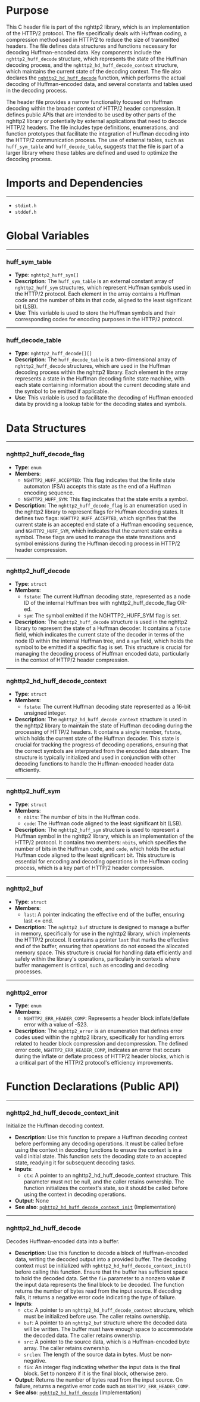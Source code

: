 # Purpose
This C header file is part of the nghttp2 library, which is an implementation of the HTTP/2 protocol. The file specifically deals with Huffman coding, a compression method used in HTTP/2 to reduce the size of transmitted headers. The file defines data structures and functions necessary for decoding Huffman-encoded data. Key components include the `nghttp2_huff_decode` structure, which represents the state of the Huffman decoding process, and the `nghttp2_hd_huff_decode_context` structure, which maintains the current state of the decoding context. The file also declares the [`nghttp2_hd_huff_decode`](#nghttp2_hd_huff_decode) function, which performs the actual decoding of Huffman-encoded data, and several constants and tables used in the decoding process.

The header file provides a narrow functionality focused on Huffman decoding within the broader context of HTTP/2 header compression. It defines public APIs that are intended to be used by other parts of the nghttp2 library or potentially by external applications that need to decode HTTP/2 headers. The file includes type definitions, enumerations, and function prototypes that facilitate the integration of Huffman decoding into the HTTP/2 communication process. The use of external tables, such as `huff_sym_table` and `huff_decode_table`, suggests that the file is part of a larger library where these tables are defined and used to optimize the decoding process.
# Imports and Dependencies

---
- `stdint.h`
- `stddef.h`


# Global Variables

---
### huff\_sym\_table
- **Type**: `nghttp2_huff_sym[]`
- **Description**: The `huff_sym_table` is an external constant array of `nghttp2_huff_sym` structures, which represent Huffman symbols used in the HTTP/2 protocol. Each element in the array contains a Huffman code and the number of bits in that code, aligned to the least significant bit (LSB).
- **Use**: This variable is used to store the Huffman symbols and their corresponding codes for encoding purposes in the HTTP/2 protocol.


---
### huff\_decode\_table
- **Type**: `nghttp2_huff_decode[][]`
- **Description**: The `huff_decode_table` is a two-dimensional array of `nghttp2_huff_decode` structures, which are used in the Huffman decoding process within the nghttp2 library. Each element in the array represents a state in the Huffman decoding finite state machine, with each state containing information about the current decoding state and the symbol to be emitted if applicable.
- **Use**: This variable is used to facilitate the decoding of Huffman encoded data by providing a lookup table for the decoding states and symbols.


# Data Structures

---
### nghttp2\_huff\_decode\_flag
- **Type**: `enum`
- **Members**:
    - `NGHTTP2_HUFF_ACCEPTED`: This flag indicates that the finite state automaton (FSA) accepts this state as the end of a Huffman encoding sequence.
    - `NGHTTP2_HUFF_SYM`: This flag indicates that the state emits a symbol.
- **Description**: The `nghttp2_huff_decode_flag` is an enumeration used in the nghttp2 library to represent flags for Huffman decoding states. It defines two flags: `NGHTTP2_HUFF_ACCEPTED`, which signifies that the current state is an accepted end state of a Huffman encoding sequence, and `NGHTTP2_HUFF_SYM`, which indicates that the current state emits a symbol. These flags are used to manage the state transitions and symbol emissions during the Huffman decoding process in HTTP/2 header compression.


---
### nghttp2\_huff\_decode
- **Type**: `struct`
- **Members**:
    - `fstate`: The current Huffman decoding state, represented as a node ID of the internal Huffman tree with nghttp2_huff_decode_flag OR-ed.
    - `sym`: The symbol emitted if the NGHTTP2_HUFF_SYM flag is set.
- **Description**: The `nghttp2_huff_decode` structure is used in the nghttp2 library to represent the state of a Huffman decoder. It contains a `fstate` field, which indicates the current state of the decoder in terms of the node ID within the internal Huffman tree, and a `sym` field, which holds the symbol to be emitted if a specific flag is set. This structure is crucial for managing the decoding process of Huffman encoded data, particularly in the context of HTTP/2 header compression.


---
### nghttp2\_hd\_huff\_decode\_context
- **Type**: `struct`
- **Members**:
    - `fstate`: The current Huffman decoding state represented as a 16-bit unsigned integer.
- **Description**: The `nghttp2_hd_huff_decode_context` structure is used in the nghttp2 library to maintain the state of Huffman decoding during the processing of HTTP/2 headers. It contains a single member, `fstate`, which holds the current state of the Huffman decoder. This state is crucial for tracking the progress of decoding operations, ensuring that the correct symbols are interpreted from the encoded data stream. The structure is typically initialized and used in conjunction with other decoding functions to handle the Huffman-encoded header data efficiently.


---
### nghttp2\_huff\_sym
- **Type**: `struct`
- **Members**:
    - `nbits`: The number of bits in the Huffman code.
    - `code`: The Huffman code aligned to the least significant bit (LSB).
- **Description**: The `nghttp2_huff_sym` structure is used to represent a Huffman symbol in the nghttp2 library, which is an implementation of the HTTP/2 protocol. It contains two members: `nbits`, which specifies the number of bits in the Huffman code, and `code`, which holds the actual Huffman code aligned to the least significant bit. This structure is essential for encoding and decoding operations in the Huffman coding process, which is a key part of HTTP/2 header compression.


---
### nghttp2\_buf
- **Type**: `struct`
- **Members**:
    - `last`: A pointer indicating the effective end of the buffer, ensuring last <= end.
- **Description**: The `nghttp2_buf` structure is designed to manage a buffer in memory, specifically for use in the nghttp2 library, which implements the HTTP/2 protocol. It contains a pointer `last` that marks the effective end of the buffer, ensuring that operations do not exceed the allocated memory space. This structure is crucial for handling data efficiently and safely within the library's operations, particularly in contexts where buffer management is critical, such as encoding and decoding processes.


---
### nghttp2\_error
- **Type**: `enum`
- **Members**:
    - `NGHTTP2_ERR_HEADER_COMP`: Represents a header block inflate/deflate error with a value of -523.
- **Description**: The `nghttp2_error` is an enumeration that defines error codes used within the nghttp2 library, specifically for handling errors related to header block compression and decompression. The defined error code, `NGHTTP2_ERR_HEADER_COMP`, indicates an error that occurs during the inflate or deflate process of HTTP/2 header blocks, which is a critical part of the HTTP/2 protocol's efficiency improvements.


# Function Declarations (Public API)

---
### nghttp2\_hd\_huff\_decode\_context\_init<!-- {{#callable_declaration:nghttp2_hd_huff_decode_context_init}} -->
Initialize the Huffman decoding context.
- **Description**: Use this function to prepare a Huffman decoding context before performing any decoding operations. It must be called before using the context in decoding functions to ensure the context is in a valid initial state. This function sets the decoding state to an accepted state, readying it for subsequent decoding tasks.
- **Inputs**:
    - `ctx`: A pointer to an nghttp2_hd_huff_decode_context structure. This parameter must not be null, and the caller retains ownership. The function initializes the context's state, so it should be called before using the context in decoding operations.
- **Output**: None
- **See also**: [`nghttp2_hd_huff_decode_context_init`](nghttp2_hd_huffman.c.driver.md#nghttp2_hd_huff_decode_context_init)  (Implementation)


---
### nghttp2\_hd\_huff\_decode<!-- {{#callable_declaration:nghttp2_hd_huff_decode}} -->
Decodes Huffman-encoded data into a buffer.
- **Description**: Use this function to decode a block of Huffman-encoded data, writing the decoded output into a provided buffer. The decoding context must be initialized with `nghttp2_hd_huff_decode_context_init()` before calling this function. Ensure that the buffer has sufficient space to hold the decoded data. Set the `fin` parameter to a nonzero value if the input data represents the final block to be decoded. The function returns the number of bytes read from the input source. If decoding fails, it returns a negative error code indicating the type of failure.
- **Inputs**:
    - `ctx`: A pointer to an `nghttp2_hd_huff_decode_context` structure, which must be initialized before use. The caller retains ownership.
    - `buf`: A pointer to an `nghttp2_buf` structure where the decoded data will be written. The buffer must have enough space to accommodate the decoded data. The caller retains ownership.
    - `src`: A pointer to the source data, which is a Huffman-encoded byte array. The caller retains ownership.
    - `srclen`: The length of the source data in bytes. Must be non-negative.
    - `fin`: An integer flag indicating whether the input data is the final block. Set to nonzero if it is the final block, otherwise zero.
- **Output**: Returns the number of bytes read from the input source. On failure, returns a negative error code such as `NGHTTP2_ERR_HEADER_COMP`.
- **See also**: [`nghttp2_hd_huff_decode`](nghttp2_hd_huffman.c.driver.md#nghttp2_hd_huff_decode)  (Implementation)


